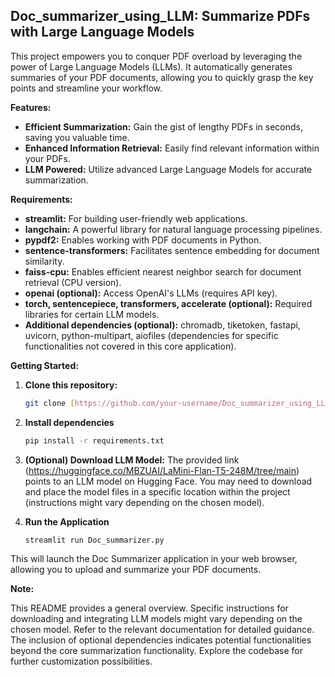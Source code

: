 ## Doc_summarizer_using_LLM: Summarize PDFs with Large Language Models

This project empowers you to conquer PDF overload by leveraging the power of Large Language Models (LLMs). It automatically generates summaries of your PDF documents, allowing you to quickly grasp the key points and streamline your workflow.

**Features:**

* **Efficient Summarization:** Gain the gist of lengthy PDFs in seconds, saving you valuable time.
* **Enhanced Information Retrieval:** Easily find relevant information within your PDFs.
* **LLM Powered:** Utilize advanced Large Language Models for accurate summarization.

**Requirements:**

* **streamlit:** For building user-friendly web applications.
* **langchain:** A powerful library for natural language processing pipelines.
* **pypdf2:** Enables working with PDF documents in Python.
* **sentence-transformers:** Facilitates sentence embedding for document similarity.
* **faiss-cpu:** Enables efficient nearest neighbor search for document retrieval (CPU version).
* **openai (optional):** Access OpenAI's LLMs (requires API key).
* **torch, sentencepiece, transformers, accelerate (optional):** Required libraries for certain LLM models.
* **Additional dependencies (optional):** chromadb, tiketoken, fastapi, uvicorn, python-multipart, aiofiles (dependencies for specific functionalities not covered in this core application).

**Getting Started:**

1. **Clone this repository:**
   ```bash
   git clone [https://github.com/your-username/Doc_summarizer_using_LLM.git](https://github.com/gautamtarika11/Doc_summarizer_using_LLM.git)

2. **Install dependencies**
   ```bash
   pip install -r requirements.txt

3. **(Optional) Download LLM Model:**
The provided link (https://huggingface.co/MBZUAI/LaMini-Flan-T5-248M/tree/main) points to an LLM model on Hugging Face. You may need to download and place the model files in a specific location within the project (instructions might vary depending on the chosen model).

4. **Run the Application**
    ```bash
    streamlit run Doc_summarizer.py

This will launch the Doc Summarizer application in your web browser, allowing you to upload and summarize your PDF documents.

**Note:**

This README provides a general overview. Specific instructions for downloading and integrating LLM models might vary depending on the chosen model. Refer to the relevant documentation for detailed guidance.
The inclusion of optional dependencies indicates potential functionalities beyond the core summarization functionality. Explore the codebase for further customization possibilities.


